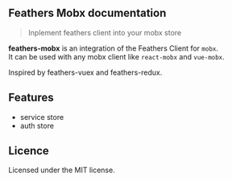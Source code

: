 ## Feathers Mobx documentation

> Inplement feathers client into your mobx store

**feathers-mobx** is an integration of the Feathers Client for `mobx`.  
It can be used with any mobx client like `react-mobx` and `vue-mobx`.  

Inspired by feathers-vuex and feathers-redux.

## Features

- service store
- auth store

## Licence

Licensed under the MIT license.